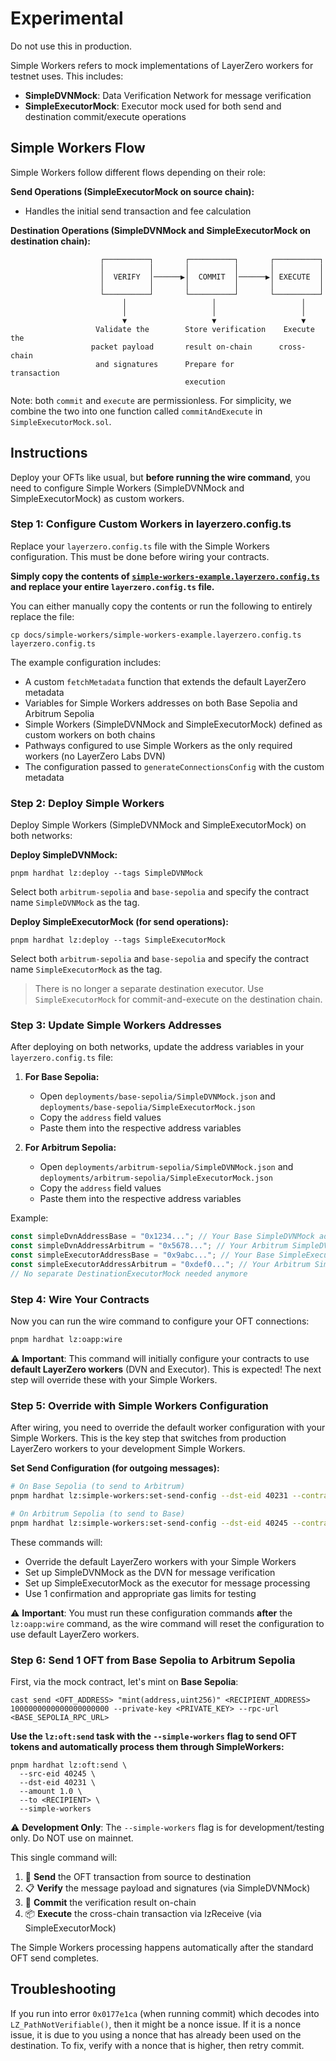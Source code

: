 # Experimental

Do not use this in production.

Simple Workers refers to mock implementations of LayerZero workers for testnet uses. This includes:

- **SimpleDVNMock**: Data Verification Network for message verification
- **SimpleExecutorMock**: Executor mock used for both send and destination commit/execute operations

## Simple Workers Flow

Simple Workers follow different flows depending on their role:

**Send Operations (SimpleExecutorMock on source chain):**

- Handles the initial send transaction and fee calculation

**Destination Operations (SimpleDVNMock and SimpleExecutorMock on destination chain):**

```
                    ┌──────────┐       ┌──────────┐       ┌──────────┐
                    │          │       │          │       │          │
                    │  VERIFY  │──────▶│  COMMIT  │──────▶│ EXECUTE  │
                    │          │       │          │       │          │
                    └──────────┘       └──────────┘       └──────────┘
                         │                   │                   │
                         │                   │                   │
                         ▼                   ▼                   ▼
                   Validate the        Store verification    Execute the
                  packet payload       result on-chain      cross-chain
                   and signatures      Prepare for          transaction
                                       execution
```

Note: both `commit` and `execute` are permissionless. For simplicity, we combine the two into one function called `commitAndExecute` in `SimpleExecutorMock.sol`.

## Instructions

Deploy your OFTs like usual, but **before running the wire command**, you need to configure Simple Workers (SimpleDVNMock and SimpleExecutorMock) as custom workers.

### Step 1: Configure Custom Workers in layerzero.config.ts

Replace your `layerzero.config.ts` file with the Simple Workers configuration. This must be done before wiring your contracts.

**Simply copy the contents of [`simple-workers-example.layerzero.config.ts`](./simple-workers-example.layerzero.config.ts) and replace your entire `layerzero.config.ts` file.**

You can either manually copy the contents or run the following to entirely replace the file:

```
cp docs/simple-workers/simple-workers-example.layerzero.config.ts layerzero.config.ts
```

The example configuration includes:

- A custom `fetchMetadata` function that extends the default LayerZero metadata
- Variables for Simple Workers addresses on both Base Sepolia and Arbitrum Sepolia
- Simple Workers (SimpleDVNMock and SimpleExecutorMock) defined as custom workers on both chains
- Pathways configured to use Simple Workers as the only required workers (no LayerZero Labs DVN)
- The configuration passed to `generateConnectionsConfig` with the custom metadata

### Step 2: Deploy Simple Workers

Deploy Simple Workers (SimpleDVNMock and SimpleExecutorMock) on both networks:

**Deploy SimpleDVNMock:**

```
pnpm hardhat lz:deploy --tags SimpleDVNMock
```

Select both `arbitrum-sepolia` and `base-sepolia` and specify the contract name `SimpleDVNMock` as the tag.

**Deploy SimpleExecutorMock (for send operations):**

```
pnpm hardhat lz:deploy --tags SimpleExecutorMock
```

Select both `arbitrum-sepolia` and `base-sepolia` and specify the contract name `SimpleExecutorMock` as the tag.

> There is no longer a separate destination executor. Use `SimpleExecutorMock` for commit-and-execute on the destination chain.

### Step 3: Update Simple Workers Addresses

After deploying on both networks, update the address variables in your `layerzero.config.ts` file:

1. **For Base Sepolia:**

   - Open `deployments/base-sepolia/SimpleDVNMock.json` and `deployments/base-sepolia/SimpleExecutorMock.json`
   - Copy the `address` field values
   - Paste them into the respective address variables

2. **For Arbitrum Sepolia:**
   - Open `deployments/arbitrum-sepolia/SimpleDVNMock.json` and `deployments/arbitrum-sepolia/SimpleExecutorMock.json`
   - Copy the `address` field values
   - Paste them into the respective address variables

Example:

```typescript
const simpleDvnAddressBase = "0x1234..."; // Your Base SimpleDVNMock address
const simpleDvnAddressArbitrum = "0x5678..."; // Your Arbitrum SimpleDVNMock address
const simpleExecutorAddressBase = "0x9abc..."; // Your Base SimpleExecutorMock address
const simpleExecutorAddressArbitrum = "0xdef0..."; // Your Arbitrum SimpleExecutorMock address
// No separate DestinationExecutorMock needed anymore
```

### Step 4: Wire Your Contracts

Now you can run the wire command to configure your OFT connections:

```bash
pnpm hardhat lz:oapp:wire
```

⚠️ **Important**: This command will initially configure your contracts to use **default LayerZero workers** (DVN and Executor). This is expected! The next step will override these with your Simple Workers.

### Step 5: Override with Simple Workers Configuration

After wiring, you need to override the default worker configuration with your Simple Workers. This is the key step that switches from production LayerZero workers to your development Simple Workers.

**Set Send Configuration (for outgoing messages):**

```bash
# On Base Sepolia (to send to Arbitrum)
pnpm hardhat lz:simple-workers:set-send-config --dst-eid 40231 --contract-name MyOFTMock --network base-testnet

# On Arbitrum Sepolia (to send to Base)
pnpm hardhat lz:simple-workers:set-send-config --dst-eid 40245 --contract-name MyOFTMock --network arbitrum-testnet
```

These commands will:

- Override the default LayerZero workers with your Simple Workers
- Set up SimpleDVNMock as the DVN for message verification
- Set up SimpleExecutorMock as the executor for message processing
- Use 1 confirmation and appropriate gas limits for testing

⚠️ **Important**: You must run these configuration commands **after** the `lz:oapp:wire` command, as the wire command will reset the configuration to use default LayerZero workers.

### Step 6: Send 1 OFT from **Base Sepolia** to **Arbitrum Sepolia**

First, via the mock contract, let's mint on **Base Sepolia**:

```
cast send <OFT_ADDRESS> "mint(address,uint256)" <RECIPIENT_ADDRESS> 1000000000000000000000 --private-key <PRIVATE_KEY> --rpc-url <BASE_SEPOLIA_RPC_URL>
```

**Use the `lz:oft:send` task with the `--simple-workers` flag to send OFT tokens and automatically process them through SimpleWorkers:**

```
pnpm hardhat lz:oft:send \
  --src-eid 40245 \
  --dst-eid 40231 \
  --amount 1.0 \
  --to <RECIPIENT> \
  --simple-workers
```

⚠️ **Development Only**: The `--simple-workers` flag is for development/testing only. Do NOT use on mainnet.

This single command will:

1. 🚀 **Send** the OFT transaction from source to destination
2. 📋 **Verify** the message payload and signatures (via SimpleDVNMock)
3. 📝 **Commit** the verification result on-chain
4. 📦 **Execute** the cross-chain transaction via lzReceive (via SimpleExecutorMock)

The Simple Workers processing happens automatically after the standard OFT send completes.

## Troubleshooting

If you run into error `0x0177e1ca` (when running commit) which decodes into `LZ_PathNotVerifiable()`, then it might be a nonce issue. If it is a nonce issue, it is due to you using a nonce that has already been used on the destination. To fix, verify with a nonce that is higher, then retry commit.
